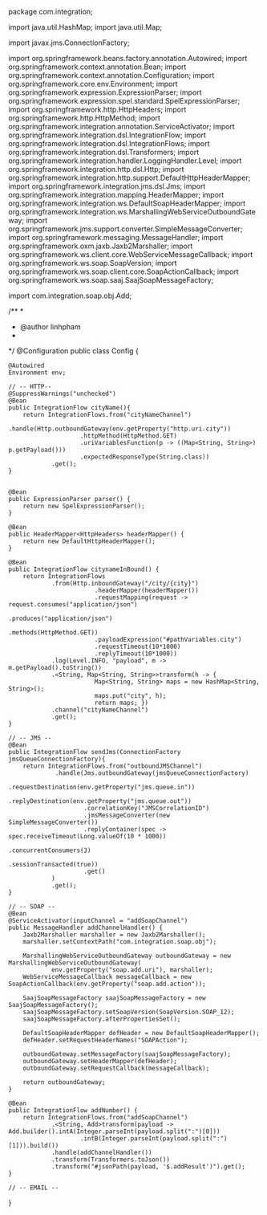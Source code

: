 package com.integration;

import java.util.HashMap;
import java.util.Map;

import javax.jms.ConnectionFactory;

import org.springframework.beans.factory.annotation.Autowired;
import org.springframework.context.annotation.Bean;
import org.springframework.context.annotation.Configuration;
import org.springframework.core.env.Environment;
import org.springframework.expression.ExpressionParser;
import org.springframework.expression.spel.standard.SpelExpressionParser;
import org.springframework.http.HttpHeaders;
import org.springframework.http.HttpMethod;
import org.springframework.integration.annotation.ServiceActivator;
import org.springframework.integration.dsl.IntegrationFlow;
import org.springframework.integration.dsl.IntegrationFlows;
import org.springframework.integration.dsl.Transformers;
import org.springframework.integration.handler.LoggingHandler.Level;
import org.springframework.integration.http.dsl.Http;
import org.springframework.integration.http.support.DefaultHttpHeaderMapper;
import org.springframework.integration.jms.dsl.Jms;
import org.springframework.integration.mapping.HeaderMapper;
import org.springframework.integration.ws.DefaultSoapHeaderMapper;
import org.springframework.integration.ws.MarshallingWebServiceOutboundGateway;
import org.springframework.jms.support.converter.SimpleMessageConverter;
import org.springframework.messaging.MessageHandler;
import org.springframework.oxm.jaxb.Jaxb2Marshaller;
import org.springframework.ws.client.core.WebServiceMessageCallback;
import org.springframework.ws.soap.SoapVersion;
import org.springframework.ws.soap.client.core.SoapActionCallback;
import org.springframework.ws.soap.saaj.SaajSoapMessageFactory;

import com.integration.soap.obj.Add;

/**
 * 
 * @author linhpham
 *
 */
@Configuration
public class Config {
	
	@Autowired
	Environment env;
	
	// -- HTTP--
	@SuppressWarnings("unchecked")
	@Bean
	public IntegrationFlow cityName(){
		return IntegrationFlows.from("cityNameChannel")
				 .handle(Http.outboundGateway(env.getProperty("http.uri.city"))
						.httpMethod(HttpMethod.GET)
						.uriVariablesFunction(p -> ((Map<String, String>) p.getPayload()))
						.expectedResponseType(String.class))
				.get();
	}
	
	
	@Bean
    public ExpressionParser parser() {
        return new SpelExpressionParser();
    }
    
    @Bean
    public HeaderMapper<HttpHeaders> headerMapper() {
        return new DefaultHttpHeaderMapper();
    }
	
	@Bean
	public IntegrationFlow citynameInBound() {
		return IntegrationFlows
				.from(Http.inboundGateway("/city/{city}")
							.headerMapper(headerMapper())
							.requestMapping(request -> request.consumes("application/json")
													.produces("application/json")
													.methods(HttpMethod.GET))
							.payloadExpression("#pathVariables.city")
							.requestTimeout(10*1000)
							.replyTimeout(10*1000))
				.log(Level.INFO, "payload", m -> m.getPayload().toString())
				.<String, Map<String, String>>transform(h -> {		
							Map<String, String> maps = new HashMap<String, String>();
							maps.put("city", h);
							return maps; })
				.channel("cityNameChannel")
				.get();
	}
	
	// -- JMS --
	@Bean
	public IntegrationFlow sendJms(ConnectionFactory jmsQueueConnectionFactory){
		return IntegrationFlows.from("outboundJMSChannel")
				 .handle(Jms.outboundGateway(jmsQueueConnectionFactory)
						 .requestDestination(env.getProperty("jms.queue.in"))
						 .replyDestination(env.getProperty("jms.queue.out"))
						 .correlationKey("JMSCorrelationID")
						 .jmsMessageConverter(new SimpleMessageConverter())
						 .replyContainer(spec -> spec.receiveTimeout(Long.valueOf(10 * 1000))
													.concurrentConsumers(3)
													.sessionTransacted(true))
						 .get()
				)
			    .get();
	}
	
	// -- SOAP --
	@Bean
	@ServiceActivator(inputChannel = "addSoapChannel")
	public MessageHandler addChannelHandler() {
		Jaxb2Marshaller marshaller = new Jaxb2Marshaller();
		marshaller.setContextPath("com.integration.soap.obj");

		MarshallingWebServiceOutboundGateway outboundGateway = new MarshallingWebServiceOutboundGateway(
				env.getProperty("soap.add.uri"), marshaller);
		WebServiceMessageCallback messageCallback = new SoapActionCallback(env.getProperty("soap.add.action"));

		SaajSoapMessageFactory saajSoapMessageFactory = new SaajSoapMessageFactory();
		saajSoapMessageFactory.setSoapVersion(SoapVersion.SOAP_12);
		saajSoapMessageFactory.afterPropertiesSet();

		DefaultSoapHeaderMapper defHeader = new DefaultSoapHeaderMapper();
		defHeader.setRequestHeaderNames("SOAPAction");

		outboundGateway.setMessageFactory(saajSoapMessageFactory);
		outboundGateway.setHeaderMapper(defHeader);
		outboundGateway.setRequestCallback(messageCallback);

		return outboundGateway;
	}

	@Bean
	public IntegrationFlow addNumber() {
		return IntegrationFlows.from("addSoapChannel")
				.<String, Add>transform(payload -> Add.builder().intA(Integer.parseInt(payload.split(":")[0]))
						.intB(Integer.parseInt(payload.split(":")[1])).build())
				.handle(addChannelHandler())
				.transform(Transformers.toJson())
				.transform("#jsonPath(payload, '$.addResult')").get();
	}
	
	// -- EMAIL -- 
}
